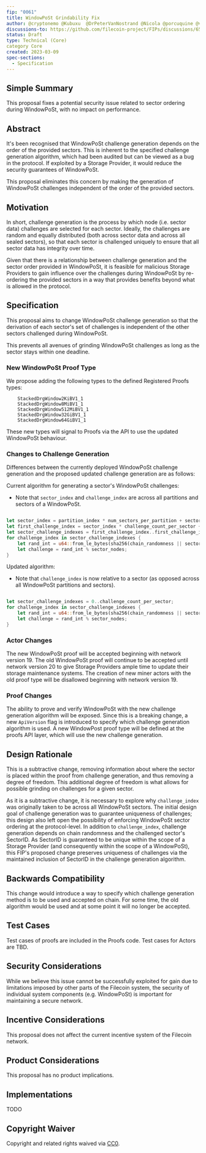 ```yaml
---
fip: "0061"
title: WindowPoSt Grindability Fix
author: @cryptonemo @Kubuxu  @DrPeterVanNostrand @Nicola @porcuquine @vmx
discussions-to: https://github.com/filecoin-project/FIPs/discussions/656
status: Draft
type: Technical (Core)
category Core
created: 2023-03-09
spec-sections:
  - Specification
---
```


## Simple Summary

This proposal fixes a potential security issue related to sector ordering during WindowPoSt, with no impact on performance.

## Abstract

It's been recognised that WindowPoSt challenge generation depends on the order of the provided sectors.  This is inherent to the specified challenge generation algorithm, which had been audited but can be viewed as a bug in the protocol. If exploited by a Storage Provider, it would reduce the security guarantees of WindowPoSt.

This proposal eliminates this concern by making the generation of WindowPoSt challenges independent of the order of the provided sectors.

## Motivation

In short, challenge generation is the process by which node (i.e. sector data) challenges are selected for each sector.  Ideally, the challenges are random and equally distributed (both across sector data and across all sealed sectors), so that each sector is challenged uniquely to ensure that all sector data has integrity over time.

Given that there is a relationship between challenge generation and the sector order provided in WindowPoSt, it is feasible for malicious Storage Providers to gain influence over the challenges during WindowPoSt by re-ordering the provided sectors in a way that provides benefits beyond what is allowed in the protocol.

## Specification

This proposal aims to change WindowPoSt challenge generation so that the derivation of each sector's set of challenges is independent of the other sectors challenged during WindowPoSt.

This prevents all avenues of grinding WindowPoSt challenges as long as the sector stays within one deadline.

### New WindowPoSt Proof Type

We propose adding the following types to the defined Registered Proofs types:

```
    StackedDrgWindow2KiBV1_1
    StackedDrgWindow8MiBV1_1
    StackedDrgWindow512MiBV1_1
    StackedDrgWindow32GiBV1_1
    StackedDrgWindow64GiBV1_1
```

These new types will signal to Proofs via the API to use the updated WindowPoSt behaviour.

### Changes to Challenge Generation

Differences between the currently deployed WindowPoSt challenge generation and the proposed updated challenge generation are as follows:

Current algorithm for generating a sector's WindowPoSt challenges:
- Note that `sector_index` and `challenge_index` are across all partitions and sectors of a WindowPoSt.

```rust

let sector_index = partition_index * num_sectors_per_partition + sector_index_in_partition;
let first_challenge_index = sector_index * challenge_count_per_sector + challenge_index_in_sector;
let sector_challenge_indexes = first_challenge_index..first_challenge_index + challenge_count_per_sector;
for challenge_index in sector_challenge_indexes {
    let rand_int = u64::from_le_bytes(sha256(chain_randomness || sector_id || challenge_index)[..8]);
    let challenge = rand_int % sector_nodes;
}

```

Updated algorithm:
- Note that `challenge_index` is now relative to a sector (as opposed across all WindowPoSt partitions and sectors).

```rust

let sector_challenge_indexes = 0..challenge_count_per_sector;
for challenge_index in sector_challenge_indexes {
    let rand_int = u64::from_le_bytes(sha256(chain_randomness || sector_id || challenge_index)[..8]);
    let challenge = rand_int % sector_nodes;
}

```

### Actor Changes

The new WindowPoSt proof will be accepted beginning with network version 19.
The old WindowPoSt proof will continue to be accepted until network version 20 to give Storage Providers ample time to update their storage maintenance systems.
The creation of new miner actors with the old proof type will be disallowed beginning with network version 19.

### Proof Changes

The ability to prove and verify WindowPoSt with the new challenge generation algorithm will be exposed. Since this is a breaking change, a new `ApiVersion` flag is introduced to specify which challenge generation algorithm is used. A new WindowPost proof type will be defined at the proofs API layer, which will use the new challenge generation.

## Design Rationale

This is a subtractive change, removing information about where the sector is placed within the proof from challenge generation, and thus removing a degree of freedom. This additional degree of freedom is what allows for possible grinding on challenges for a given sector.

As it is a subtractive change, it is necessary to explore why `challenge_index` was originally taken to be across all WindowPoSt sectors. The initial design goal of challenge generation was to guarantee uniqueness of challenges; this design also left open the possibility of enforcing WindowPoSt sector ordering at the protocol-level. In addition to `challenge_index`, challenge generation depends on chain randomness and the challenged sector's SectorID. As SectorID is guaranteed to be unique within the scope of a Storage Provider (and consequently within the scope of a WindowPoSt), this FIP's proposed change preserves uniqueness of challenges via the maintained inclusion of SectorID in the challenge generation algorithm.

## Backwards Compatibility

This change would introduce a way to specify which challenge generation method is to be used and accepted on chain.  For some time, the old algorithm would be used and at some point it will no longer be accepted.

## Test Cases

Test cases of proofs are included in the Proofs code.
Test cases for Actors are TBD.

## Security Considerations

While we believe this issue cannot be successfully exploited for gain due to limitations imposed by other parts of the Filecoin system, the security of individual system components (e.g. WindowPoSt) is important for maintaining a secure network.

## Incentive Considerations

This proposal does not affect the current incentive system of the Filecoin network.

## Product Considerations

This proposal has no product implications.

## Implementations

TODO

## Copyright Waiver

Copyright and related rights waived via [CC0](https://creativecommons.org/publicdomain/zero/1.0/).
